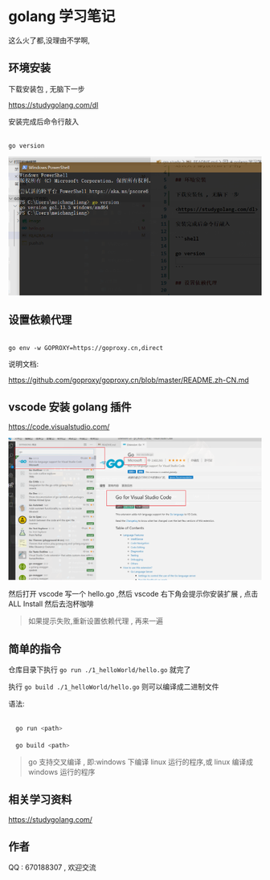 # golang 学习笔记

这么火了都,没理由不学啊,

## 环境安装

下载安装包 , 无脑下一步

<https://studygolang.com/dl>

安装完成后命令行敲入

```shell

go version

```

![go-version](/image/go-version.png)

## 设置依赖代理

```

go env -w GOPROXY=https://goproxy.cn,direct

```

说明文档:

<https://github.com/goproxy/goproxy.cn/blob/master/README.zh-CN.md>

## vscode 安装 golang 插件

https://code.visualstudio.com/

![go](/image/vscode-go-plug.png)

然后打开 vscode 写一个 hello.go ,然后 vscode 右下角会提示你安装扩展 , 点击 ALL Install 然后去泡杯咖啡

> 如果提示失败,重新设置依赖代理 , 再来一遍

## 简单的指令

仓库目录下执行 `go run ./1_helloWorld/hello.go` 就完了

执行 `go build ./1_helloWorld/hello.go` 则可以编译成二进制文件

语法:

```bash

  go run <path>

  go build <path>

```

> go 支持交叉编译 , 即:windows 下编译 linux 运行的程序,或 linux 编译成 windows 运行的程序

## 相关学习资料

https://studygolang.com/

## 作者

QQ : 670188307 , 欢迎交流
